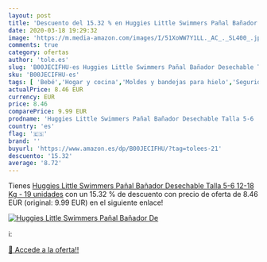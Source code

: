 ```yaml
---
layout: post
title: 'Descuento del 15.32 % en Huggies Little Swimmers Pañal Bañador De'
date: 2020-03-18 19:29:32
image: 'https://m.media-amazon.com/images/I/51XoWW7Y1LL._AC_._SL400_.jpg'
comments: true
category: ofertas
author: 'tole.es'
slug: 'B00JECIFHU-es Huggies Little Swimmers Pañal Bañador Desechable Talla 5-6...'
sku: 'B00JECIFHU-es'
tags: [ 'Bebé','Hogar y cocina','Moldes y bandejas para hielo','Seguridad','Utensilios de bar','Utensilios de cocina','Vigilabebés','huggies','pañal', ]
actualPrice: 8.46 EUR
currency: EUR
price: 8.46
comparePrice: 9.99 EUR
prodname: 'Huggies Little Swimmers Pañal Bañador Desechable Talla 5-6  12-18 Kg  - 19 unidades'
country: 'es'
flag: '🇪🇸'
brand: ''
buyurl: 'https://www.amazon.es/dp/B00JECIFHU/?tag=tolees-21'
descuento: '15.32'
average: '8.72'
---
```


Tienes [Huggies Little Swimmers Pañal Bañador Desechable Talla 5-6  12-18 Kg  - 19 unidades](https://www.amazon.es/dp/B00JECIFHU/?tag=tolees-21) con un 15.32 % de descuento con precio de oferta de 8.46 EUR (original: 9.99 EUR) en el siguiente enlace!

[![Huggies Little Swimmers Pañal Bañador De](https://m.media-amazon.com/images/I/51XoWW7Y1LL._AC_._SL400_.jpg)](https://www.amazon.es/dp/B00JECIFHU/?tag=tolees-21)

ℹ️:


[🛒 Accede a la oferta!!](https://www.amazon.es/dp/B00JECIFHU/?tag=tolees-21)
